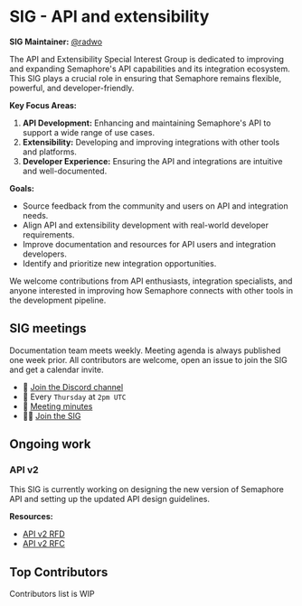 # SIG - API and extensibility

**SIG Maintainer:** [@radwo](https://github.com/radwo)
 
The API and Extensibility Special Interest Group is dedicated to improving and expanding Semaphore's API capabilities and its integration ecosystem. This SIG plays a crucial role in ensuring that Semaphore remains flexible, powerful, and developer-friendly.

**Key Focus Areas:**

1. **API Development:** Enhancing and maintaining Semaphore's API to support a wide range of use cases.
2. **Extensibility:** Developing and improving integrations with other tools and platforms.
3. **Developer Experience:** Ensuring the API and integrations are intuitive and well-documented.

**Goals:**

- Source feedback from the community and users on API and integration needs.
- Align API and extensibility development with real-world developer requirements.
- Improve documentation and resources for API users and integration developers.
- Identify and prioritize new integration opportunities.

We welcome contributions from API enthusiasts, integration specialists, and anyone interested in improving how Semaphore connects with other tools in the development pipeline.

## SIG meetings

Documentation team meets weekly. Meeting agenda is always published one week prior. All contributors are welcome, open an issue to join the SIG and get a calendar invite.

- 💬 [Join the Discord channel](https://discord.gg/w27XA4tUaX)
- 📆 Every `Thursday` at `2pm UTC`
- 📝 [Meeting minutes](./meeting-minutes.md)
- 🙋‍♂️ [Join the SIG](https://forms.gle/tcNpGA4Zyghnu7sh8)

## Ongoing work

### API v2

This SIG is currently working on designing the new version of Semaphore API and setting up the updated API design guidelines. 

**Resources:**

- [API v2 RFD](https://github.com/semaphoreci/semaphore/discussions/225)
- [API v2 RFC](https://github.com/semaphoreci/semaphore/pull/224)

## Top Contributors

Contributors list is WIP
